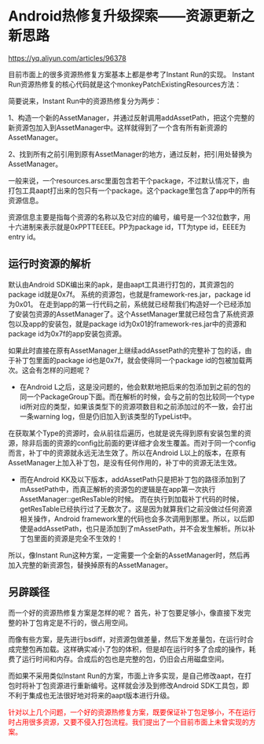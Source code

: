 # Android热修复升级探索——资源更新之新思路

https://yq.aliyun.com/articles/96378

目前市面上的很多资源热修复方案基本上都是参考了Instant Run的实现。
Instant Run资源热修复的核心代码就是这个monkeyPatchExistingResources方法：

简要说来，Instant Run中的资源热修复分为两步：

1、构造一个新的AssetManager，并通过反射调用addAssetPath，把这个完整的新资源包加入到AssetManager中。这样就得到了一个含有所有新资源的AssetManager。

2、找到所有之前引用到原有AssetManager的地方，通过反射，把引用处替换为AssetManager。

一般来说，一个resources.arsc里面包含若干个package，不过默认情况下，由打包工具aapt打出来的包只有一个package。这个package里包含了app中的所有资源信息。

资源信息主要是指每个资源的名称以及它对应的编号，编号是一个32位数字，用十六进制来表示就是0xPPTTEEEE。PP为package id，TT为type id，EEEE为entry id。

## 运行时资源的解析
默认由Android SDK编出来的apk，是由aapt工具进行打包的，其资源包的package id就是0x7f。
系统的资源包，也就是framework-res.jar，package id为0x01。
在走到app的第一行代码之前，系统就已经帮我们构造好一个已经添加了安装包资源的AssetManager了。这个AssetManager里就已经包含了系统资源包以及app的安装包，就是package id为0x01的framework-res.jar中的资源和package id为0x7f的app安装包资源。

如果此时直接在原有AssetManager上继续addAssetPath的完整补丁包的话，由于补丁包里面的package id也是0x7f，就会使得同一个package id的包被加载两次。这会有怎样的问题呢？

* 在Android L之后，这是没问题的，他会默默地把后来的包添加到之前的包的同一个PackageGroup下面。而在解析的时候，会与之前的包比较同一个type id所对应的类型，如果该类型下的资源项数目和之前添加过的不一致，会打出一条warning log，但是仍旧加入到该类型的TypeList中。

在获取某个Type的资源时，会从前往后遍历，也就是说先得到原有安装包里的资源，除非后面的资源的config比前面的更详细才会发生覆盖。而对于同一个config而言，补丁中的资源就永远无法生效了。所以在Android L以上的版本，在原有AssetManager上加入补丁包，是没有任何作用的，补丁中的资源无法生效。

* 而在Android KK及以下版本，addAssetPath只是把补丁包的路径添加到了mAssetPath中，而真正解析的资源包的逻辑是在app第一次执行AssetManager::getResTable的时候。
而在执行到加载补丁代码的时候，getResTable已经执行过了无数次了。这是因为就算我们之前没做过任何资源相关操作，Android framework里的代码也会多次调用到那里。所以，以后即使是addAssetPath，也只是添加到了mAssetPath，并不会发生解析。所以补丁包里面的资源是完全不生效的！

所以，像Instant Run这种方案，一定需要一个全新的AssetManager时，然后再加入完整的新资源包，替换掉原有的AssetManager。

## 另辟蹊径
而一个好的资源热修复方案是怎样的呢？
首先，补丁包要足够小，像直接下发完整的补丁包肯定是不行的，很占用空间。

而像有些方案，是先进行bsdiff，对资源包做差量，然后下发差量包，在运行时合成完整包再加载。这样确实减小了包的体积，但是却在运行时多了合成的操作，耗费了运行时间和内存。合成后的包也是完整的包，仍旧会占用磁盘空间。

而如果不采用类似Instant Run的方案，市面上许多实现，是自己修改aapt，在打包时将补丁包资源进行重新编号。这样就会涉及到修改Android SDK工具包，即不利于集成也无法很好地对将来的aapt版本进行升级。

<font color=red>针对以上几个问题，一个好的资源热修复方案，既要保证补丁包足够小，不在运行时占用很多资源，又要不侵入打包流程。我们提出了一个目前市面上未曾实现的方案。</font>
